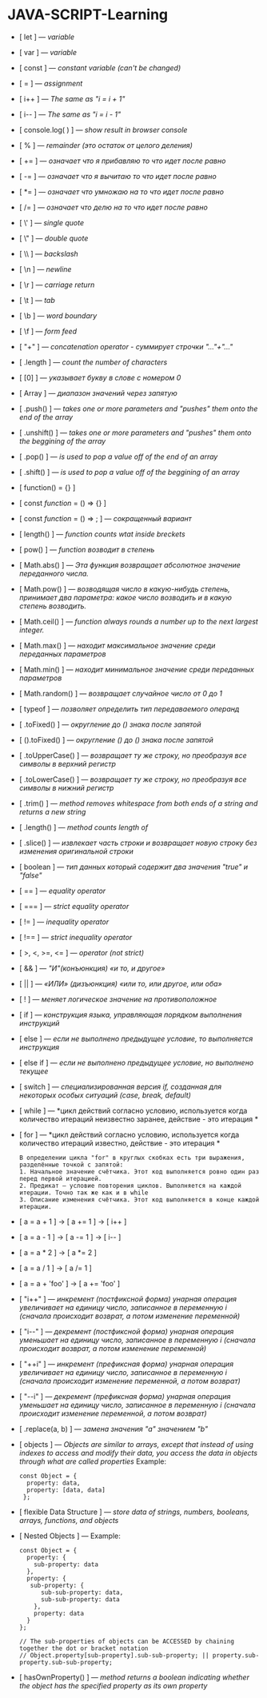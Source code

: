 # JAVA-SCRIPT-Learning
- [ let ] — *variable*
- [ var ] — *variable*
- [ const ] — *constant variable (can't be changed)*
- [ = ] — *assignment*
- [ i++ ] — *The same as "i = i + 1"*
- [ i-- ] — *The same as "i = i - 1"*
- [ console.log( ) ] — *show result in browser console*
- [ % ]  — *remainder (это остаток от целого деления)*
- [ += ] — *означает что я прибавляю то что идет после равно*
- [ -= ] — *означает что я вычитаю то что идет после равно*
- [ \*= ] — *означает что умножаю на то что идет после равно*
- [ /= ] — *означает что делю на то что идет после равно*
- [ \\' ] — *single quote*
- [ \\" ] — *double quote*
- [ \\\\ ] — *backslash*
- [ \n ] — *newline*
- [ \r ] — *carriage return*
- [ \t ] —	*tab*
- [ \b ] —	*word boundary*
- [ \f ] — *form feed*
- [ "+" ] — *concatenation operator - суммирует строчки "..."+"..."*
- [ .length ] — *count the number of characters*
- [ [0] ] — *указывает букву в слове с номером 0*
- [ Array ] — *диапазон значений через запятую*
- [ .push() ] — *takes one or more parameters and "pushes" them onto the end of the array*
- [ .unshift() ] — *takes one or more parameters and "pushes" them onto the beggining of the array*
- [ .pop() ] — *is used to pop a value off of the end of an array*
- [ .shift() ] — *is used to pop a value off of the beggining of an array*
- [ function() = {} ]
- [ const *function* = () => {} ]
- [ const *function* = () => ; ] — *сокращенный вариант*
- [ length() ] — *function counts wtat inside breckets*
- [ pow() ] — *function возводит в степень*
- [ Math.abs() ] — *Эта функция возвращает абсолютное значение переданного числа.*
- [ Math.pow() ] — *возводящая число в какую-нибудь степень, принимает два параметра: какое число возводить и в какую степень возводить.*
- [ Math.ceil() ] — *function always rounds a number up to the next largest integer.*
- [ Math.max() ] — *находит максимальное значение среди переданных параметров*
- [ Math.min() ] — *находит минимальное значение среди переданных параметров*
- [ Math.random() ] — *возвращает случайное число от 0 до 1*
- [ typeof ]  — *позволяет определить тип передаваемого операнд*
- [ .toFixed() ] — *округление до () знака после запятой*
- [ ().toFixed() ] — *округление () до () знака после запятой*
- [ .toUpperCase() ] — *возвращает ту же строку, но преобразуя все символы в верхний регистр*
- [ .toLowerCase() ] — *возвращает ту же строку, но преобразуя все символы в нижний регистр*
- [ .trim() ] — *method removes whitespace from both ends of a string and returns a new string*
- [ .length() ] — *method counts length of*
- [ .slice() ] — *извлекает часть строки и возвращает новую строку без изменения оригинальной строки*
- [ boolean ] — *тип данных который содержит два значения "true" и "false"*
- [ == ] — *equality operator*
- [ === ] — *strict equality operator*
- [ != ] — *inequality operator*
- [ !== ] — *strict inequality operator*
- [ >, <, >=, <= ] — *operator (not strict)*
- [ && ] — *"И"(конъюнкция) «и то, и другое»*
- [ || ] — *«ИЛИ» (дизъюнкция) «или то, или другое, или оба»*
- [ ! ] — *меняет логическое значение на противоположное*
- [ if ] — *конструкция языка, управляющая порядком выполнения инструкций*
- [ else ] — *если не выполнено предыдущее условие, то выполняется инструкция*
- [ else if ] — *если не выполнено предыдущее условие, но выполнено текущее*
- [ switch ] — *специализированная версия if, созданная для некоторых особых ситуаций (case, break, default)*
- [ while ] — *цикл действий согласно условию, используется когда количество итераций неизвестно заранее, действие - это итерация *
- [ for ] — *цикл действий согласно условию, используется когда количество итераций известно, действие - это итерация *

      В определении цикла "for" в круглых скобках есть три выражения, разделённые точкой с запятой: 
      1. Начальное значение счётчика. Этот код выполняется ровно один раз перед первой итерацией. 
      2. Предикат — условие повторения циклов. Выполняется на каждой итерации. Точно так же как и в while 
      3. Описание изменения счётчика. Этот код выполняется в конце каждой итерации. 
      
- [ a = a + 1 ]  →  [  a += 1  ] →  [ i++ ] <br>
- [ a = a - 1 ]  →  [ a -= 1  ] →   [ i-- ] <br>
- [ a = a * 2 ]  →  [ a *= 2 ] <br>
- [ a = a / 1 ]  →  [ a /= 1 ] <br>
- [ a = a + 'foo' ] → [ a += 'foo' ] <br>
- [ "i++" ] — *инкремент (постфиксной форма) унарная операция увеличивает на единицу число, записанное в переменную i (сначала происходит возврат, а потом изменение переменной)*
- [ "i--" ] — *декремент (постфиксной форма) унарная операция уменьшает на единицу число, записанное в переменную i (сначала происходит возврат, а потом изменение переменной)*
- [ "++i" ] — *инкремент (префиксная форма) унарная операция увеличивает на единицу число, записанное в переменную i (сначала происходит изменение переменной, а потом возврат)*
- [ "--i" ] — *декремент (префиксная форма) унарная операция уменьшает на единицу число, записанное в переменную i (сначала происходит изменение переменной, а потом возврат)*
- [ .replace(a, b) ] — *замена значения "a" значением "b"*
- [ objects ] — *Objects are similar to arrays, except that instead of using indexes to access and modify their data, you access the data in objects through what are called properties* Example: <br>

      const Object = { 
        property: data, 
        property: [data, data] 
       }; 
       
- [ flexible Data Structure ] — *store data of strings, numbers, booleans, arrays, functions, and objects*
- [ Nested Objects ] — Example: <br>

      const Object = {
        property: {
          sub-property: data 
        }, 
        property: { 
         sub-property: { 
            sub-sub-property: data,
            sub-sub-property: data 
          }, 
          property: data 
        } 
      }; 

      // The sub-properties of objects can be ACCESSED by chaining together the dot or bracket notation
      // Object.property[sub-property].sub-sub-property; || property.sub-property.sub-sub-property;

- [ hasOwnProperty() ] — *method returns a boolean indicating whether the object has the specified property as its own property*
